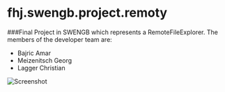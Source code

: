 # fhj.swengb.project.remoty

###Final Project in SWENGB which represents a RemoteFileExplorer.
The members of the developer team are:
- Bajric Amar
- Meizenitsch Georg
- Lagger Christian


![Screenshot]("fhj/swengb/project/remoty/filebroweser.png")
